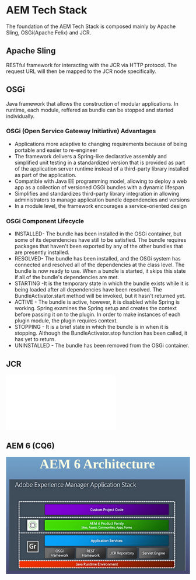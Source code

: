 # AEM Tech Stack

The foundation of the AEM Tech Stack is composed mainly by Apache Sling, OSGi(Apache Felix) and JCR.

## Apache Sling

RESTful framework for interacting with the JCR via HTTP protocol. The request URL will then be mapped to the JCR node specifically.

## OSGi

Java framework that allows the construction of modular applications. In runtime, each module, reffered as bundle can be stopped and started individually.

### OSGi (Open Service Gateway Initiative) Advantages

- Applications more adaptive to changing requirements because of being portable and easier to re-engineer
- The framework delivers a Spring-like declarative assembly and simplified unit testing in a standardized version that is provided as part of the application server runtime instead of a third-party library installed as part of the application.
- Compatible with Java EE programming model, allowing to deploy a web app as a collection of versioned OSGi bundles with a dynamic lifespan
- Simplifies and standardizes third-party library integration in allowing administrators to manage application bundle dependencies and versions
- In a module level, the framework encourages a service-oriented design

### OSGi Component Lifecycle
- INSTALLED- The bundle has been installed in the OSGi container, but some of its dependencies have still to be satisfied. The bundle requires packages that haven't been exported by any of the other bundles that are presently installed.
- RESOLVED- The bundle has been installed, and the OSGi system has connected and resolved all of the dependencies at the class level. The bundle is now ready to use. When a bundle is started, it skips this state if all of the bundle's dependencies are met.
- STARTING -It is the temporary state in which the bundle exists while it is being loaded after all dependencies have been resolved. The BundleActivator.start method will be invoked, but it hasn't returned yet.
- ACTIVE - The bundle is active, however, it is disabled while Spring is working. Spring examines the Spring setup and creates the context before passing it on to the plugin. In order to make instances of each plugin module, the plugin requires context.
- STOPPING - It is a brief state in which the bundle is in when it is stopping. Although the BundleActivator.stop function has been called, it has yet to return.
- UNINSTALLED - The bundle has been removed from the OSGi container.




## JCR
![More on the JCR](./content-repository.md)

## AEM 6 (CQ6)

![AEM 6 Tech Stack](./resources/AEM-CQ6-Tech-Stack.png)